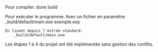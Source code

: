 Pour compiler:
    dune build

Pour exécuter le programme:
    Avec un fichier en paramètre:
        _build/default/main.exe exemple.exp

    En lisant depuis l'entrée standard:
        _build/default/main.exe

Les étapes 1 à 4 du projet ont été implémentés sans gestion des conflits.
